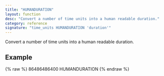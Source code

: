 ```yaml
---
title: "HUMANDURATION"
layout: function
desc: "Convert a number of time units into a human readable duration."
category: reference
signature: "time_units HUMANDURATION 'duration'"
---
```


Convert a number of time units into a human readable duration.

## Example ##

{% raw %}
<warp10-warpscript-widget backend="{{backend}}"  exec-endpoint="{{execEndpoint}}">
86486486400 HUMANDURATION 
</warp10-warpscript-widget>
{% endraw %}
